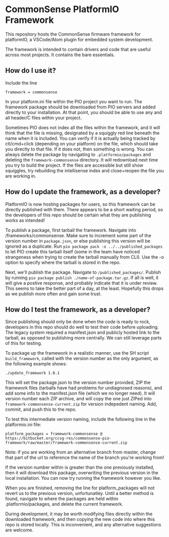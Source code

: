 # CommonSense PlatformIO Framework

This repository hosts the CommonSense firmware framework for platformIO, a VSCode/Atom plugin for embedded system development. 

The framework is intended to contain drivers and code that are useful across most projects. It contains the bare essentials.


## How do I use it?

Include the line

```
framework = commonsense
```

In your platform.ini file within the PIO project you want to run. The framework package should be downloaded from PIO servers and added directly to your installation. At that point, you should be able to use any and all header/C files within your project. 

Sometimes PIO does not index all the files within the framework, and it will think that the file is missing, designated by a squiggly red line beneath the name when it is included. You can verify if it is actually being tracked by ctl/cmd+click (depending on your platform) on the file, which should take you directly to that file. If it does not, then something is wrong. You can always delete the package by navigating to ```.platformio/packages``` and deleting the ```framework-commonsense``` directory. It will redownload next time you try to build the project. If the files are accessible but still show squiggles, try rebuilding the intellisense index and close+reopen the file you are working in.

## How do I update the framework, as a developer?

PlatformIO is now hosting packages for users, so this framework can be directly published with them. There appears to be a short waiting period, so the developers of this repo should be certain what they are publishing works as intended!

To publish a package, first tarball the framework. Navigate into /frameworks/commonsense. Make sure to increment some part of the version number in ```package.json```, or else publishing this version will be ignored as a duplicate. Run ```pio package pack -o ../../published_packages``` to let PIO create this tarball itself (some in the team have noticed strangeness when trying to create the tarball manually from CLI). Use the -o option to specify where the tarball is stored in the repo. 

Next, we'll publish the package. Navigate to ```/published_packages/```. Publish by running ```pio package publish ./name-of-package.tar.gz```. If all is well, it will give a postive response, and probably indicate that it is under review. This seems to take the better part of a day, at the least. Hopefully this drops as we publish more often and gain some trust.


## How do I test the framework, as a developer?

Since publishing should only be done when the code is ready to rock, developers in this repo should do well to test their code before uploading. The legacy system required a manifest.json and publicly hosted link to the tarball, as opposed to publishing more centrally. We can still leverage parts of this for testing. 

To package up the framework in a realistic manner, use the SH script ```build_framework```, called with the version number as the only argument, as the following example shows:

```
./update_framework 1.0.1
```

This will set the package.json to the version number provided, ZIP the framework files (tarballs have had problems for undiagnosed reasons), and add some info to the manifest.json file (which we no longer need). It will version number each ZIP archive, and will copy the one just ZIPed into ```framework-commonsense-current.zip``` for version indepedent naming. Add, commit, and push this to the repo. 

To test this intermediate version naming, include the following line in the platformio.ini file:

```
platform_packages = framework-commonsense @ https://bitbucket.org/ccsg-res/commonsense-pio-framework/raw/master/framework-commonsense-current.zip
```

Note: if you are working from an alternative branch from master, change that part of the url to reference the name of the branch you're working from!

If the version number within is greater than the one previously installed, then it will download this package, overwriting the previous version in the local installation. You can now try running the framework however you like. 

When you are finished, removing the line for platform_packages will not revert us to the previous version, unfortunatley. Until a better method is found, navigate to where the packages are held within .platformio/packages, and delete the current framework. 

During development, it may be worth modifying files directly within the downloaded framework, and then copying the new code into where this repo is stored locally. This is inconvenient, and any alternative suggestions are welcome. 